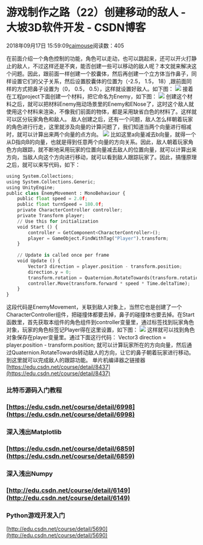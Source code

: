 
# 游戏制作之路（22）创建移动的敌人 - 大坡3D软件开发 - CSDN博客

2018年09月17日 15:59:09[caimouse](https://me.csdn.net/caimouse)阅读数：405


在前面介绍一个角色控制的功能，角色可以走动，也可以跳起来，还可以开火打静止的敌人，不过这样还是不爽，能否创建一些可以移动的敌人呢？本文就来解决这个问题。因此，跟前面一样创建一个胶囊体，然后再创建一个立方体当作鼻子，同样设置它们的父子关系，然后设置胶囊体的位置为（-2.5， 1.5， 18）,跟前面同样的方式把鼻子设置为（0， 0.5， 0.5），这样就设置好敌人。如下图：
![](https://img-blog.csdn.net/20180917153723632?watermark/2/text/aHR0cHM6Ly9ibG9nLmNzZG4ubmV0L2NhaW1vdXNl/font/5a6L5L2T/fontsize/400/fill/I0JBQkFCMA==/dissolve/70)
接着在工程project下面创建一个材料，把它命名为Enemy，如下图：
![](https://img-blog.csdn.net/20180917153940494?watermark/2/text/aHR0cHM6Ly9ibG9nLmNzZG4ubmV0L2NhaW1vdXNl/font/5a6L5L2T/fontsize/400/fill/I0JBQkFCMA==/dissolve/70)
创建这个材料之后，就可以把材料Enemy拖动场景里的Enemy和ENose了，这时这个敌人就使用这个材料来渲染，不像我们前面的物体，都是采用缺省白色的材料了。这样就可以区分玩家角色和敌人。
敌人创建之后，还有一个问题，敌人怎么样朝着玩家的角色进行行走，这里就涉及向量的计算问题了，我们知道当两个向量进行相减时，就可以计算出来两个向量的点方向。
![](https://img-blog.csdn.net/20180917154836298?watermark/2/text/aHR0cHM6Ly9ibG9nLmNzZG4ubmV0L2NhaW1vdXNl/font/5a6L5L2T/fontsize/400/fill/I0JBQkFCMA==/dissolve/70)
比如这里a向量减去b向量，就得一个从D指向B的向量，也就是得到任意两个向量的方向关系。因此，敌人朝着玩家角色方向跟踪，就不断地采用玩家的位置向量减去敌人的位置向量，就可以计算出来方向，当敌人向这个方向进行移动，就可以看到敌人跟踪玩家了。因此，搞懂原理之后，就可以来写代码，如下：
```python
using System.Collections;
using System.Collections.Generic;
using UnityEngine;
public class EnemyMovement : MonoBehaviour {
    public float speed = 2.0f;
    public float turnSpeed = 180.0f;
    private CharacterController controller;
    private Transform player;
    // Use this for initialization
    void Start () {
        controller = GetComponent<CharacterController>();
        player = GameObject.FindWithTag("Player").transform;
    }
	
	// Update is called once per frame
	void Update () {
        Vector3 direction = player.position - transform.position;
        direction.y = 0;
        transform.rotation = Quaternion.RotateTowards(transform.rotation, Quaternion.LookRotation(direction), turnSpeed * Time.deltaTime);
        controller.Move(transform.forward * speed * Time.deltaTime);
    }
}
```
这段代码是EnemyMovement，关联到敌人对象上，当然它也是创建了一个CharacterController组件，把碰撞体都要去掉，鼻子的碰撞体也要去掉。在Start函数里，首先获取本组件的角色组件到controller变量里，通过标签找到玩家角色对象，玩家的角色标签记Player得在这里设置，如下图：
![](https://img-blog.csdn.net/20180917155636977?watermark/2/text/aHR0cHM6Ly9ibG9nLmNzZG4ubmV0L2NhaW1vdXNl/font/5a6L5L2T/fontsize/400/fill/I0JBQkFCMA==/dissolve/70)
这样就可以找到角色对象保存在player变量里。通过下面这行代码：
Vector3 direction = player.position - transform.position;
就可以计算玩家所在的方向向量，然后通过Quaternion.RotateTowards转动敌人的方向，让它的鼻子朝着玩家进行移动。
到这里就可以完成敌人的跟踪功能。
单片机编译器之链接器
[https://edu.csdn.net/course/detail/8437](https://edu.csdn.net/course/detail/8437)
### 比特币源码入门教程
### [https://edu.csdn.net/course/detail/6998](https://edu.csdn.net/course/detail/6998)
### 深入浅出Matplotlib
### [https://edu.csdn.net/course/detail/6859](https://edu.csdn.net/course/detail/6859)
### 深入浅出Numpy
### [http://edu.csdn.net/course/detail/6149](http://edu.csdn.net/course/detail/6149)
### Python游戏开发入门
[http://edu.csdn.net/course/detail/5690](http://edu.csdn.net/course/detail/5690)

